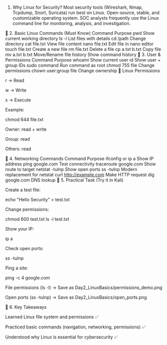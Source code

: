 1. Why Linux for Security?
Most security tools (Wireshark, Nmap, Tcpdump, Snort, Suricata) run best on Linux.
Open-source, stable, and customizable operating system.
SOC analysts frequently use the Linux command line for monitoring, analysis, and investigation.

🔹 2. Basic Linux Commands (Must Know)
Command	Purpose
pwd	Show current working directory
ls -l	List files with details
cd /path	Change directory
cat file.txt	View file content
nano file.txt	Edit file in nano editor
touch file.txt	Create a new file
rm file.txt	Delete a file
cp a.txt b.txt	Copy file
mv a.txt b.txt	Move/Rename file
history	Show command history
🔹 3. User & Permissions
Command	Purpose
whoami	Show current user
id	Show user + group IDs
sudo command	Run command as root
chmod 755 file	Change permissions
chown user:group file	Change ownership
🔑 Linux Permissions

r → Read

w → Write

x → Execute

Example:

chmod 644 file.txt


Owner: read + write

Group: read

Others: read

🔹 4. Networking Commands
Command	Purpose
ifconfig or ip a	Show IP address
ping google.com	Test connectivity
traceroute google.com	Show route to target
netstat -tulnp	Show open ports
ss -tulnp	Modern replacement for netstat
curl http://example.com	Make HTTP request
dig google.com	DNS lookup
🔹 5. Practical Task (Try it in Kali)

Create a test file:

echo "Hello Security" > test.txt


Change permissions:

chmod 600 test.txt
ls -l test.txt


Show your IP:

ip a


Check open ports:

ss -tulnp


Ping a site:

ping -c 4 google.com




File permissions (ls -l) → Save as Day2_LinuxBasics/permissions_demo.png

Open ports (ss -tulnp) → Save as Day2_LinuxBasics/open_ports.png

🔹 6. Key Takeaways

Learned Linux file system and permissions ✅

Practiced basic commands (navigation, networking, permissions) ✅

Understood why Linux is essential for cybersecurity ✅
